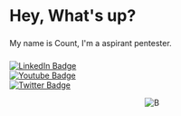 <h1 align="left">Hey, What's up?</h1>

###

<p align="left">My name is Count, I'm a aspirant pentester.</p>

###

<div align="left">
<div id="badges">
  <a href="https://www.linkedin.com/in/joaovmiguel/"  target="_blank">
    <img src="https://img.shields.io/badge/LinkedIn-blue?style=for-the-badge&logo=linkedin&logoColor=white" alt="LinkedIn Badge"/>
  </a>
      <br>
  <a href="your-youtube-URL"  target="_blank">
    <img src="https://img.shields.io/badge/YouTube-red?style=for-the-badge&logo=youtube&logoColor=white" alt="Youtube Badge"/>
  </a>
      <br>
  <a href="your-twitter-URL"  target="_blank">
    <img src="https://img.shields.io/badge/Twitter-blue?style=for-the-badge&logo=twitter&logoColor=white" alt="Twitter Badge"/>
  </a>
</div>


</div>

<div align="center">
  
![B](https://github.com/user-attachments/assets/9f1406bb-d9b4-4332-aa47-8b7778cd4850)

</div>

